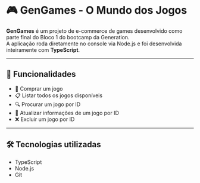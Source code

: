 # 🎮 GenGames - O Mundo dos Jogos

**GenGames** é um projeto de e-commerce de games desenvolvido como parte final do Bloco 1 do bootcamp da Generation.  
A aplicação roda diretamente no console via Node.js e foi desenvolvida inteiramente com **TypeScript**.

---

## 🚀 Funcionalidades

- 🛒 Comprar um jogo
- 📋 Listar todos os jogos disponíveis
- 🔍 Procurar um jogo por ID
- 📝 Atualizar informações de um jogo por ID
- ❌ Excluir um jogo por ID

---

## 🛠️ Tecnologias utilizadas

- TypeScript
- Node.js
- Git



